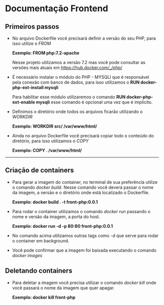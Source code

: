 # Documentaçāo Frontend

## Primeiros passos

- No arquivo Dockerfile você precisará definir a versāo do seu PHP, para isso utilize o *FROM*

  **Exemplo: FROM php:7.2-apache**

  Nesse projeto utilizamos a versāo 7.2 mas você pode consultar as versões mais atuais em https://hub.docker.com/_/php/

- É necessário instalar o módulo do PHP - MYSQLI que é responsável pela conexão com banco de dados, para isso utilizamos o 
  **RUN docker-php-ext-install mysqli**

  Para habilitar esse módulo utilizaremos o comando 
  **RUN docker-php-ext-enable mysqli**
  esse comando é opcional uma vez que é implicito.
 
- Definimos o diretório onde todos os arquivos ficarāo utilizando o *WORKDIR*

  **Exemplo: WORKDIR src/ /var/www/html/**

- Ainda no arquivo Dockerfile você precisará copiar todo o conteúdo do diretório, para isso utilizamos o *COPY*

  **Exemplo:  COPY . /var/www/html/**

---

## Criaçāo de containers

- Para gerar a imagem do container, no terminal de sua preferência utilize o comando *docker build*.
Nesse comando você deverá passar o nome da imagem, a versāo e o diretório onde está localizado o Dockerfile.

  **Exemplo: docker build . -t front-php:0.0.1** 

- Para rodar o container utilizamos o comando *docker run* passando o nome e versão da imagem, a porta do host. 

  **Exemplo: docker run -d -p 80:80 front-php:0.0.1** 
  
- No comando acima utilizamos outras tags como *-d* que serve para rodar o container em background.

- Você pode confirmar que a imagem foi baixada executando o comando *docker images*

## Deletando containers

- Para deletar a imagem você precisa utilizar o comando *docker kill* onde você passará o nome da imagem que quer apagar.

  **Exemplo: docker kill front-php** 

